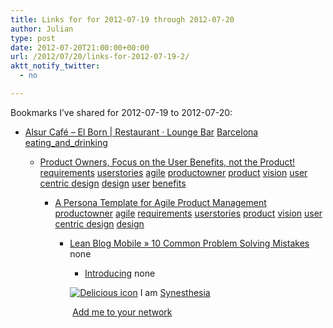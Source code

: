 ```yaml
---
title: Links for for 2012-07-19 through 2012-07-20
author: Julian
type: post
date: 2012-07-20T21:00:00+00:00
url: /2012/07/20/links-for-2012-07-19-2/
aktt_notify_twitter:
  - no

---
```

Bookmarks I&#8217;ve shared for 2012-07-19 to 2012-07-20:

  * [Alsur Caf&eacute; &#8211; El Born | Restaurant &middot; Lounge Bar][1] 
    [Barcelona][2] [eating\_and\_drinking][3] </li> 
    
      * [Product Owners, Focus on the User Benefits, not the Product!][4] 
        [requirements][5] [userstories][6] [agile][7] [productowner][8] [product][9] [vision][10] [user centric design][11] [design][12] [user][13] [benefits][14] </li> 
        
          * [A Persona Template for Agile Product Management][15] 
            [productowner][8] [agile][7] [requirements][5] [userstories][6] [product][9] [vision][10] [user centric design][11] [design][12] </li> 
            
              * [Lean Blog Mobile &raquo; 10 Common Problem Solving Mistakes][16] 
                none</li> 
                
                  * [Introducing][17] 
                    none</li> </ul> 
                    
                    <p class="deliciouslink">
                      <a href="http://del.icio.us/synesthesia" title="See all my bookmarks on del.icio.us"><img src="https://www.synesthesia.co.uk/images/deliciousicon.jpg" alt="Delicious icon" /></a>&nbsp;I am <a href="http://del.icio.us/synesthesia" title="See all my bookmarks on del.icio.us">Synesthesia</a>
                    </p>
                    
                    <p class="deliciouslink">
                      <a href="http://del.icio.us/network?add=synesthesia" title="Add me to your del.icio.us network"><img src="https://www.synesthesia.co.uk/images/add.gif" alt="" /></a>&nbsp;<a href="http://del.icio.us/network?add=synesthesia" title="Add me to your del.icio.us network">Add me to your network</a>
                    </p>

 [1]: http://www.alsurcafe.com/Alsur_Cafe_Barcelona/el_born.html
 [2]: http://www.delicious.com/synesthesia/Barcelona
 [3]: http://www.delicious.com/synesthesia/eating_and_drinking
 [4]: http://www.romanpichler.com/blog/agile-product-innovation/focus-on-the-user-not-the-product/
 [5]: http://www.delicious.com/synesthesia/requirements
 [6]: http://www.delicious.com/synesthesia/userstories
 [7]: http://www.delicious.com/synesthesia/agile
 [8]: http://www.delicious.com/synesthesia/productowner
 [9]: http://www.delicious.com/synesthesia/product
 [10]: http://www.delicious.com/synesthesia/vision
 [11]: http://www.delicious.com/synesthesia/user+centric+design
 [12]: http://www.delicious.com/synesthesia/design
 [13]: http://www.delicious.com/synesthesia/user
 [14]: http://www.delicious.com/synesthesia/benefits
 [15]: http://www.romanpichler.com/blog/agile-product-innovation/persona-template-for-agile-product-management/
 [16]: http://www.leanblog.org/2012/07/10-common-problem-solving-mistakes/
 [17]: http://programmers.stackexchange.com/questions/10166/introducing-20-time-at-a-workplace/125495#125495